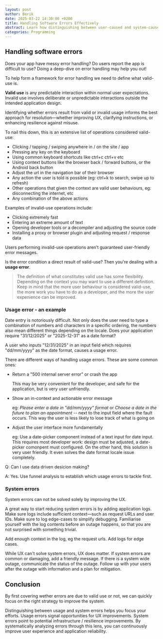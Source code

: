 ```yaml
---
layout: post
author: Berik
date: 2025-03-22 14:30:00 +0200
title: Handling Software Errors Effectively
abstract: Learn how distinguishing between user-caused and system-caused errors improves your app's reliability and usability.
categories: Programming
---
```


## Handling software errors

Does your app have messy error handling? Do users report the app is difficult to use?
Doing a deep-dive on error handling may help you out!

To help form a framework for error handling we need to define what valid-use is.

**Valid use** is any predictable interaction within normal user expectations. Invalid use involves deliberate or unpredictable interactions outside the intended application design.

Identifying whether errors result from valid or invalid usage informs the best approach for resolution—whether improving UX, clarifying instructions, or enhancing resilience against misuse.

To nail this down, this is an extensive list of operations considered valid-use:

* Clicking / tapping / swiping anywhere in / on the site / app
* Pressing any key on the keyboard
* Using common keyboard shortcuts like ctrl+c ctrl+v etc
* Using context buttons like the browser back / forward buttons, or the Android back button
* Adjust the url in the navigation bar of their browser
* Any action the user is told is possible (eg: ctrl+k to search, swipe up to refresh)
* Other operations that given the context are valid user behaviours, eg: disconnecting the internet, etc
* Any combination of the above actions

Examples of invalid-use operations include:

* Clicking extremely fast
* Entering an extreme amount of text
* Opening developer tools or a decompiler and adjusting the source code
* Installing a proxy or browser plugin and adjusting request / response data

Users performing invalid-use operations aren’t guaranteed user-friendly error messages.

Is the error condition a direct result of valid-use? Then you're dealing with a **usage error**.

> The definition of what constitutes valid use has some flexibility. Depending on the
> context you may want to use a different definition. Keep in mind that the more user behaviour
> is considered valid-use, the more work you have to do as a developer, and the more the user
> expenience can be improved.

### Usage error - an example

Date entry is notoriously difficult. Not only does the user need to type a combination of numbers and characters in a specific ordering, the numbers also mean different things depending on the locale. Does your application require "31/12/2025" or "2025-12-31" as a date format?

A user who inputs "12/31/2025" in an input field which requires "dd/mm/yyyy" as the date format, causes a usage error.

There are different ways of handling usage errors. These are some common ones:

* Return a "500 internal server error" or crash the app

  This may be very convenient for the developer, and safe for the application, but is very user unfriendly.

* Show an in-context and actionable error message

  eg: *Please enter a date in "dd/mm/yyyy" format* or *Choose a date in the future to plan an appointment* -- next to the input field where the fault occurs. This way the user is less likely to lose track of what is going on

* Adjust the user interface more fundamentally
  
  eg: Use a date-picker component instead of a text input for date input. This requires most developer work: design must be adjusted, a date-picker comonpent must configured. On the other hand, this solution is very user friendly. It even solves the date format locale issue completely.

Q: Can I use data driven desicion making?

A: Yes. Use funnel analysis to establish which usage errors to tackle first.

### System errors

System errors can not be solved solely by improving the UX.

A great way to start reducing system errors is by adding application logs.
Make sure logs include sufficient context—such as request URLs and user IDs. Make sure to log edge-cases to simplify debugging.
Familiarise yourself with the log contents before an outage happens, so that you are not surprised with something trivial.

Add enough context in the log, eg the request urls. Add logs for edge cases.

While UX can't solve system errors, UX does matter.
If system errors are common or damaging, add a friendly message.
If there is a system wide outage, communicate the status of the outage.
Follow up with your users after the outage with information and a plan for mitigation.

## Conclusion

By first covering wether errors are due to valid use or not, we can quickly focus on the right
strategy to improve the system.

Distinguishing between usage and system errors helps you focus your efforts. Usage errors signal opportunities for UX improvements. System errors point to potential infrastructure / resilience improvements. By systematically analyzing errors through this lens, you can continuously improve user experience and application reliability.
